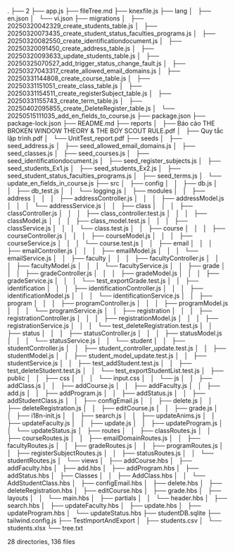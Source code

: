 .
├── 2
├── app.js
├── fileTree.md
├── knexfile.js
├── lang
│   ├── en.json
│   └── vi.json
├── migrations
│   ├── 20250320042329_create_students_table.js
│   ├── 20250320073435_create_student_status_faculties_programs.js
│   ├── 20250320082550_create_identificationdocument.js
│   ├── 20250320091450_create_address_table.js
│   ├── 20250320093633_update_students_table.js
│   ├── 20250325070527_add_trigger_status_change_fault.js
│   ├── 20250327043317_create_allowed_email_domains.js
│   ├── 20250331144808_create_course_table.js
│   ├── 20250331151051_create_class_table.js
│   ├── 20250331154511_create_registerSubject_table.js
│   ├── 20250331155743_create_term_table.js
│   ├── 20250402095855_create_DeleteRegister_table.js
│   └── 20250515111035_add_en_fields_to_course.js
├── package.json
├── package-lock.json
├── README.md
├── reports
│   ├── Báo cáo THE BROKEN WINDOW THEORY & THE BOY SCOUT RULE.pdf
│   ├── Quy tắc lập trình.pdf
│   └── UnitTest_report.pdf
├── seeds
│   ├── seed_address.js
│   ├── seed_allowed_email_domains.js
│   ├── seed_classes.js
│   ├── seed_courses.js
│   ├── seed_identificationdocument.js
│   ├── seed_register_subjects.js
│   ├── seed_students_Ex1.js
│   ├── seed_students_Ex2.js
│   ├── seed_student_status_faculties_programs.js
│   ├── seed_terms.js
│   └── update_en_fields_in_course.js
├── src
│   ├── config
│   │   ├── db.js
│   │   ├── db_test.js
│   │   └── logging.js
│   ├── modules
│   │   ├── address
│   │   │   ├── addressController.js
│   │   │   ├── addressModel.js
│   │   │   └── addressService.js
│   │   ├── class
│   │   │   ├── classController.js
│   │   │   ├── class_controller.test.js
│   │   │   ├── classModel.js
│   │   │   ├── class_model.test.js
│   │   │   ├── classService.js
│   │   │   └── class.test.js
│   │   ├── course
│   │   │   ├── courseController.js
│   │   │   ├── courseModel.js
│   │   │   ├── courseService.js
│   │   │   └── course.test.js
│   │   ├── email
│   │   │   ├── emailController.js
│   │   │   ├── emailModel.js
│   │   │   └── emailService.js
│   │   ├── faculty
│   │   │   ├── facultyController.js
│   │   │   ├── facultyModel.js
│   │   │   └── facultyService.js
│   │   ├── grade
│   │   │   ├── gradeController.js
│   │   │   ├── gradeModel.js
│   │   │   ├── gradeService.js
│   │   │   └── test_exportGrade.test.js
│   │   ├── identification
│   │   │   ├── identificationController.js
│   │   │   ├── identificationModel.js
│   │   │   └── identificationService.js
│   │   ├── program
│   │   │   ├── programController.js
│   │   │   ├── programModel.js
│   │   │   └── programService.js
│   │   ├── registration
│   │   │   ├── registrationController.js
│   │   │   ├── registrationModel.js
│   │   │   ├── registrationService.js
│   │   │   └── test_deleteRegistration.test.js
│   │   ├── status
│   │   │   ├── statusController.js
│   │   │   ├── statusModel.js
│   │   │   └── statusService.js
│   │   └── student
│   │       ├── studentController.js
│   │       ├── student_controller_update.test.js
│   │       ├── studentModel.js
│   │       ├── student_model_update.test.js
│   │       ├── studentService.js
│   │       ├── test_addStudent.test.js
│   │       ├── test_deleteStudent.test.js
│   │       └── test_exportStudentList.test.js
│   ├── public
│   │   ├── css
│   │   │   └── input.css
│   │   └── js
│   │       ├── addClass.js
│   │       ├── addCourse.js
│   │       ├── addFaculty.js
│   │       ├── add.js
│   │       ├── addProgram.js
│   │       ├── addStatus.js
│   │       ├── addStudentClass.js
│   │       ├── configEmail.js
│   │       ├── delete.js
│   │       ├── deleteRegistration.js
│   │       ├── editCourse.js
│   │       ├── grade.js
│   │       ├── i18n-init.js
│   │       ├── search.js
│   │       ├── updateAnims.js
│   │       ├── updateFaculty.js
│   │       ├── update.js
│   │       ├── updateProgram.js
│   │       └── updateStatus.js
│   ├── routes
│   │   ├── classRoutes.js
│   │   ├── courseRoutes.js
│   │   ├── emailDomainRoutes.js
│   │   ├── facultyRoutes.js
│   │   ├── gradeRoutes.js
│   │   ├── programRoutes.js
│   │   ├── registerSubjectRoutes.js
│   │   ├── statusRoutes.js
│   │   └── studentRoutes.js
│   └── views
│       ├── addCourse.hbs
│       ├── addFaculty.hbs
│       ├── add.hbs
│       ├── addProgram.hbs
│       ├── addStatus.hbs
│       ├── Classes
│       │   ├── AddClass.hbs
│       │   └── AddStudentClass.hbs
│       ├── configEmail.hbs
│       ├── delete.hbs
│       ├── deleteRegistration.hbs
│       ├── editCourse.hbs
│       ├── grade.hbs
│       ├── layouts
│       │   └── main.hbs
│       ├── partials
│       │   └── header.hbs
│       ├── search.hbs
│       ├── updateFaculty.hbs
│       ├── update.hbs
│       ├── updateProgram.hbs
│       └── updateStatus.hbs
├── studentDB.sqlite
├── tailwind.config.js
├── TestImportAndExport
│   ├── students.csv
│   └── students.xlsx
└── tree.txt

28 directories, 136 files
